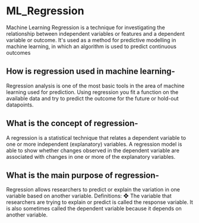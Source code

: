 # ML_Regression
Machine Learning Regression is a technique for investigating the relationship between independent variables or features and a dependent variable or outcome. It's used as a method for predictive modelling in machine learning, in which an algorithm is used to predict continuous outcomes
## How is regression used in machine learning-
Regression analysis is one of the most basic tools in the area of machine learning used for prediction. Using regression you fit a function on the available data and try to predict the outcome for the future or hold-out datapoints.
## What is the concept of regression-
A regression is a statistical technique that relates a dependent variable to one or more independent (explanatory) variables. A regression model is able to show whether changes observed in the dependent variable are associated with changes in one or more of the explanatory variables.
## What is the main purpose of regression-
Regression allows researchers to predict or explain the variation in one variable based on another variable. Definitions: ❖ The variable that researchers are trying to explain or predict is called the response variable. It is also sometimes called the dependent variable because it depends on another variable.
